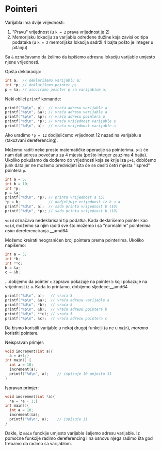 # Pointeri

Varijabla ima dvije vrijednosti:
1. "Pravu" vrijednost (u `k = 2` prava vrijednost je 2)
2. Memorijsku lokaciju za varijablu određene dužine koja zavisi od tipa podataka (u `k = 2` memorijska lokacija sadrži 4 bajta pošto je integer u pitanju)

Sa `&` označavamo da želimo da ispišemo adresnu lokaciju varijable umjesto njene vrijednosti.

Opšta deklaracija:

```c
int a;  // deklarišemo varijablu a;
int *p; // deklarišemo pointer p;
p = &a; // asociramo pointer p sa varijablom a;
```

Neki oblici `printf` komande:

```c
printf("%p\n", p);  // vraća adresu varijable a
printf("%p\n", &a); // vraća adresu varijable a
printf("%p\n", &p); // vraća adresu pointera p
printf("%d\n", *p); // vraća vrijednost varijable a
printf("%d\n", a);  // vraća vrijednost varijable a
```

Ako uradimo `*p = 12` dodijelićemo vrijednost 12 nazad na varijablu a (takozvani dereferencing).

Možemo raditi neke proste matematičke operacije sa pointerima. `p+1` će nam dati adresu povećanu za 4 mjesta (pošto integer zauzima 4 bajta). Ukoliko pokušamo da dođemo do vrijednosti koja se krije iza `p+1`, dobićemo junk data jer ne možemo predvidjeti šta će se desiti četri mjesta "ispred" pointera `p`.

```c
int a = 5;
int b = 10;
int *p;
p = &a;
printf("%d\n", *p); // printa vrijednost a (5)
*p = b;             // dodjeljuje vrijednost iz b u a
printf("%d\n", a);  // sada printa vrijednost b (10)
printf("%d\n", *p); // sada printa vrijednost b (10)
```

`void` označava nedeklarisani tip podatka. Kada deklarišemo pointer kao `void`, možemo sa njim raditi sve što možemo i sa "normalnim" pointerima _osim_ dereferenciranja.__amd64

Možemo kreirati neograničen broj pointera prema pointerima. Ukoliko napišemo:

```c
int a = 5;
int *b;
int **c;
b = &a;
c = &b;
```

...dobijemo da pointer `c` zapravo pokazuje na pointer `b` koji pokazuje na vrijednost iz `a`. Kada to printamo, dobijemo sljedeće:__amd64

```c
printf("%d\n", a);   // vraća 5
printf("%p\n", &a);  // vraća adresu varijable a
printf("%d\n", *b);  // vraća 5
printf("%p\n", &b);  // vraća adresu pointera b
printf("%d\n", **c); // vraća 5
printf("%p\n", &c);  // vraća adresu pointera c
```

Da bismo koristili varijable u nekoj drugoj funkciji (a ne u `main`), _moramo_ koristiti pointere.

Neispravan primjer:

```c
void increment(int a){
  a = a+1;}
int main() {
  int a = 10;
  increment(a);
  printf("%d\n", a);    // ispisuje 10 umjesto 11
}
```

Ispravan primjer:

```c
void increment(int *a){
  *a = *a + 1;}
int main(){
  int a = 10;
  increment(&a);
  printf("%d\n", a);    // ispisuje 11
}
```

Dakle, iz `main` funckije umjesto varijable šaljemo adresu varijable. Iz pomoćne funkcije radimo dereferencing i na osnovu njega radimo šta god trebamo da radimo sa varijablom.
